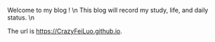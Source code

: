 Welcome to my blog ! \n
This blog will record my study, life, and daily status. \n

The url is https://CrazyFeiLuo.github.io.
